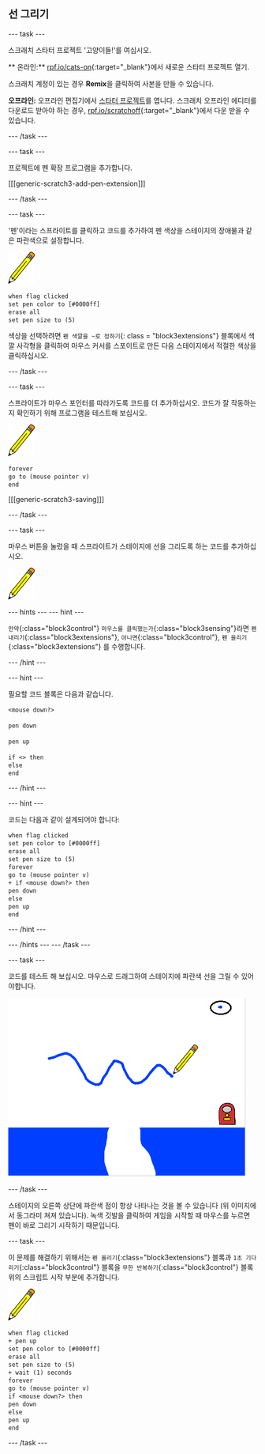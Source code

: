 ## 선 그리기

\--- task \---

스크래치 스타터 프로젝트 '고양이들!'를 여십시오.

** 온라인:** [rpf.io/cats-on](http://rpf.io/cats-on){:target="_blank"}에서 새로운 스타터 프로젝트 열기.

스크래치 계정이 있는 경우 **Remix**을 클릭하여 사본을 만들 수 있습니다.

**오프라인:** 오프라인 편집기에서 [스타터 프로젝트](http://rpf.io/p/en/cats-go)를 엽니다. 스크래치 오프라인 에디터를 다운로드 받아야 하는 경우, [rpf.io/scratchoff](http://rpf.io/scratchoff){:target="_blank"}에서 다운 받을 수 있습니다.

\--- /task \---

\--- task \---

프로젝트에 펜 확장 프로그램을 추가합니다.

[[[generic-scratch3-add-pen-extension]]]

\--- /task \---

\--- task \---

'펜'이라는 스프라이트를 클릭하고 코드를 추가하여 펜 색상을 스테이지의 장애물과 같은 파란색으로 설정합니다.

![펜 스프라이트](images/pen-sprite.png)

```blocks3
when flag clicked
set pen color to [#0000ff]
erase all
set pen size to (5)
```

색상을 선택하려면 `펜 색깔을 ~로 정하기`{: class = "block3extensions"} 블록에서 색깔 사각형을 클릭하여 마우스 커서를 스포이트로 만든 다음 스테이지에서 적절한 색상을 클릭하십시오.

\--- /task \---

\--- task \---

스프라이트가 마우스 포인터를 따라가도록 코드를 더 추가하십시오. 코드가 잘 작동하는지 확인하기 위해 프로그램을 테스트해 보십시오.

![펜 스프라이트](images/pen-sprite.png)

```blocks3
forever
go to (mouse pointer v)
end
```

[[[generic-scratch3-saving]]]

\--- /task \---

\--- task \---

마우스 버튼을 눌렀을 때 스프라이트가 스테이지에 선을 그리도록 하는 코드를 추가하십시오.

![펜 스프라이트](images/pen-sprite.png)

\--- hints \--- \--- hint \---

`만약`{:class="block3control"} `마우스를 클릭했는가`{:class="block3sensing"}라면 `펜 내리기`{:class="block3extensions"}, `아니면`{:class="block3control"}, `펜 올리기`{:class="block3extensions"} 를 수행합니다.

\--- /hint \---

\--- hint \---

필요할 코드 블록은 다음과 같습니다.

```blocks3
<mouse down?>

pen down

pen up

if <> then
else
end
```

\--- /hint \---

\--- hint \---

코드는 다음과 같이 설계되어야 합니다:

```blocks3
when flag clicked
set pen color to [#0000ff]
erase all
set pen size to (5)
forever
go to (mouse pointer v)
+ if <mouse down?> then
pen down
else
pen up
end
```

\--- /hint \---

\--- /hints \--- \--- /task \---

\--- task \---

코드를 테스트 해 보십시오. 마우스로 드래그하여 스테이지에 파란색 선을 그릴 수 있어야합니다.

![선 그리기](images/draw-a-line.png)

\--- /task \---

스테이지의 오른쪽 상단에 파란색 점이 항상 나타나는 것을 볼 수 있습니다 (위 이미지에서 동그라미 쳐져 있습니다). 녹색 깃발을 클릭하여 게임을 시작할 때 마우스를 누르면 펜이 바로 그리기 시작하기 때문입니다.

\--- task \---

이 문제를 해결하기 위해서는 `펜 올리기`{:class="block3extensions"} 블록과 `1초 기다리기`{:class="block3control"} 블록을 `무한 반복하기`{:class="block3control"} 블록 위의 스크립트 시작 부분에 추가합니다.

![펜 스프라이트](images/pen-sprite.png)

```blocks3
when flag clicked
+ pen up
set pen color to [#0000ff]
erase all
set pen size to (5)
+ wait (1) seconds
forever
go to (mouse pointer v)
if <mouse down?> then
pen down
else
pen up
end
```

\--- /task \---